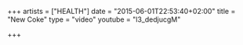 +++
artists = ["HEALTH"]
date = "2015-06-01T22:53:40+02:00"
title = "New Coke"
type = "video"
youtube = "l3_dedjucgM"

+++

